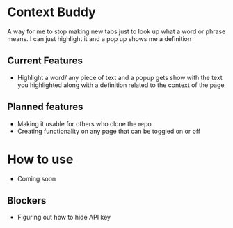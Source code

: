 # Context Buddy
A way for me to stop making new tabs just to look up what a word or phrase means. I can just highlight it and a pop up shows me a definition

## Current Features
- Highlight a word/ any piece of text and a popup gets show with the text you highlighted along with a definition related to the context of the page

## Planned features
- Making it usable for others who clone the repo
- Creating functionality on any page that can be toggled on or off

# How to use
 - Coming soon

## Blockers
- Figuring out how to hide API key


